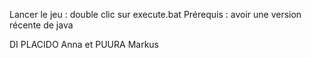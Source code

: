 Lancer le jeu : double clic sur execute.bat
Prérequis : avoir une version récente de java

DI PLACIDO Anna et PUURA Markus
